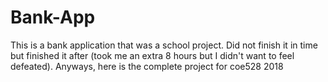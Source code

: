 # Bank-App
This is a bank application that was a school project. Did not finish it in time but finished it after (took me an extra 8 hours but I didn't want to feel defeated). Anyways, here is the complete project for coe528 2018

